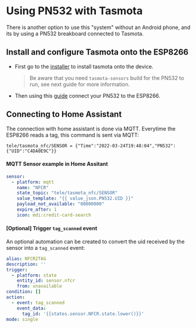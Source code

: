 # Using PN532 with Tasmota
There is another option to use this "system" without an Android phone, and its by using a PN532 breakboard connected to Tasmota.

## Install and configure Tasmota onto the ESP8266
- First go to the [installer](https://tasmota.github.io/install) to install tasmota onto the device. 
  > Be aware that you need `tasmota-sensors` build for the PN532 to run, see next guide for more information.
- Then using this [guide](https://tasmota.github.io/docs/PN532) connect your PN532 to the ESP8266.

## Connecting to Home Assistant
The connection with home assistant is done via MQTT. Everytime the ESP8266 reads a tag, this command is sent via MQTT:
```
tele/tasmota_nfc/SENSOR = {"Time":"2022-03-24T19:48:04","PN532":{"UID":"C4DA0E9C"}}
```
#### MQTT Sensor example in Home Assitant
```yaml
sensor:
  - platform: mqtt
    name: "NFCR"
    state_topic: "tele/tasmota_nfc/SENSOR"
    value_template: "{{ value_json.PN532.UID }}"
    payload_not_available: "00000000"
    expire_after: 1
    icon: mdi:credit-card-search
```
#### [Optional] Trigger `tag_scanned` event
An optional automation can be created to convert the uid received by the sensor into a `tag_scanned` event:
```yaml
alias: NFCR2TAG
description: ''
trigger:
  - platform: state
    entity_id: sensor.nfcr
    from: unavailable
condition: []
action:
  - event: tag_scanned
    event_data:
      tag_id: '{{states.sensor.NFCR.state.lower()}}'
mode: single

```
